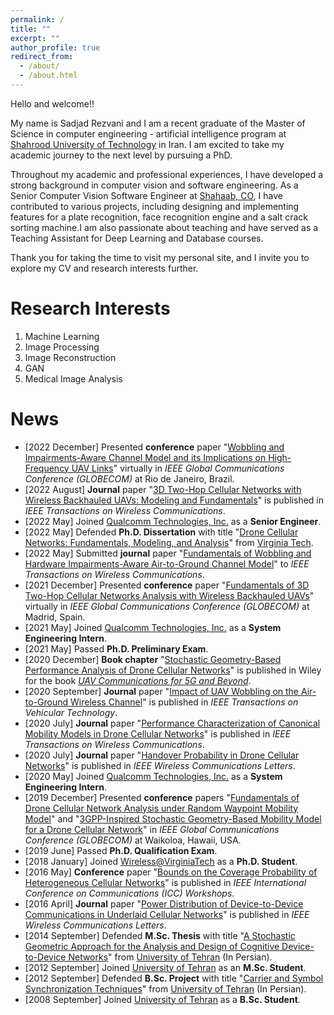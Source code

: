 ```yaml
---
permalink: /
title: ""
excerpt: ""
author_profile: true
redirect_from: 
  - /about/
  - /about.html
---  
```

Hello and welcome!!

My name is Sadjad Rezvani and I am a recent graduate of the Master of Science in computer engineering - artificial intelligence program at [Shahrood University of Technology](https://shahroodut.ac.ir/en/) in Iran. I am excited to take my academic journey to the next level by pursuing a PhD.

Throughout my academic and professional experiences, I have developed a strong background in computer vision and software engineering. As a Senior Computer Vision Software Engineer at [Shahaab, CO](https://shahaab-co.com/en/), I have contributed to various projects, including designing and implementing features for a plate recognition, face recognition engine and a salt crack sorting machine.I am also passionate about teaching and have served as a Teaching Assistant for Deep Learning and Database courses. 

Thank you for taking the time to visit my personal site, and I invite you to explore my CV and research interests further.



Research Interests
======
1. Machine Learning
2. Image Processing
3. Image Reconstruction
4. GAN
5. Medical Image Analysis

News
======
* [2022 December] Presented **conference** paper "[Wobbling and Impairments-Aware Channel Model and its Implications on High-Frequency UAV Links](https://ieeexplore.ieee.org/document/10000688)" virtually in *IEEE Global Communications Conference (GLOBECOM)* at Rio de Janeiro, Brazil.
* [2022 August] **Journal** paper "[3D Two-Hop Cellular Networks with Wireless Backhauled UAVs: Modeling and Fundamentals](https://ieeexplore.ieee.org/document/9712177)" is published in *IEEE Transactions on Wireless Communications*.
* [2022 May] Joined [Qualcomm Technologies, Inc.](https://www.qualcomm.com) as a **Senior Engineer**.
* [2022 May] Defended **Ph.D. Dissertation** with title "[Drone Cellular Networks: Fundamentals, Modeling, and Analysis](https://vtechworks.lib.vt.edu/handle/10919/110919)" from [Virginia Tech](https://vt.edu).
* [2022 May] Submitted **journal** paper "[Fundamentals of Wobbling and Hardware Impairments-Aware Air-to-Ground Channel Model](https://arxiv.org/abs/2205.10957)" to *IEEE Transactions on Wireless Communications*.
* [2021 December] Presented **conference** paper "[Fundamentals of 3D Two-Hop Cellular Networks Analysis with Wireless Backhauled UAVs](https://ieeexplore.ieee.org/document/9685132)" virtually in *IEEE Global Communications Conference (GLOBECOM)* at Madrid, Spain.
* [2021 May] Joined [Qualcomm Technologies, Inc.](https://www.qualcomm.com) as a **System Engineering Intern**.
* [2021 May] Passed **Ph.D. Preliminary Exam**.
* [2020 December] **Book chapter** "[Stochastic Geometry-Based Performance Analysis of Drone Cellular Networks](https://onlinelibrary.wiley.com/doi/abs/10.1002/9781119575795.ch9)" is published in Wiley for the book *[UAV Communications for 5G and Beyond](https://onlinelibrary.wiley.com/doi/book/10.1002/9781119575795)*.
* [2020 September] **Journal** paper "[Impact of UAV Wobbling on the Air-to-Ground Wireless Channel](https://ieeexplore.ieee.org/abstract/document/9206092)" is published in *IEEE Transactions on Vehicular Technology*.
* [2020 July] **Journal** paper "[Performance Characterization of Canonical Mobility Models in Drone Cellular Networks](https://ieeexplore.ieee.org/abstract/document/9078878)" is published in *IEEE Transactions on Wireless Communications*.
* [2020 July] **Journal** paper "[Handover Probability in Drone Cellular Networks](https://ieeexplore.ieee.org/abstract/document/9003219)" is published in *IEEE Wireless Communications Letters*.
* [2020 May] Joined [Qualcomm Technologies, Inc.](https://www.qualcomm.com) as a **System Engineering Intern**.
* [2019 December] Presented **conference** papers "[Fundamentals of Drone Cellular Network Analysis under Random Waypoint Mobility Model](https://ieeexplore.ieee.org/abstract/document/9013341)" and "[3GPP-Inspired Stochastic Geometry-Based Mobility Model for a Drone Cellular Network](https://ieeexplore.ieee.org/abstract/document/9013645)" in *IEEE Global Communications Conference (GLOBECOM)* at Waikoloa, Hawaii, USA.
* [2019 June] Passed **Ph.D. Qualification Exam**.
* [2018 January] Joined [Wireless@VirginiaTech](https://wireless.vt.edu) as a **Ph.D. Student**.
* [2016 May] **Conference** paper "[Bounds on the Coverage Probability of Heterogeneous Cellular Networks](https://ieeexplore.ieee.org/abstract/document/7503878)" is published in *IEEE International Conference on Communications (ICC) Workshops*.
* [2016 April] **Journal** paper "[Power Distribution of Device-to-Device Communications in Underlaid Cellular Networks](https://ieeexplore.ieee.org/abstract/document/7383234)" is published in *IEEE Wireless Communications Letters*.
* [2014 September] Defended **M.Sc. Thesis** with title "[A Stochastic Geometric Approach for the Analysis and Design of Cognitive Device-to-Device Networks](Morteza_MSc_Thesis.pdf)" from [University of Tehran](https://ut.ac.ir/en) (In Persian).
* [2012 September] Joined [University of Tehran](https://ut.ac.ir/en) as an **M.Sc. Student**.
* [2012 September] Defended **B.Sc. Project** with title "[Carrier and Symbol Synchronization Techniques](Morteza_BSc_Project.pdf)" from [University of Tehran](https://ut.ac.ir/en) (In Persian).
* [2008 September] Joined [University of Tehran](https://ut.ac.ir/en) as a **B.Sc. Student**.
